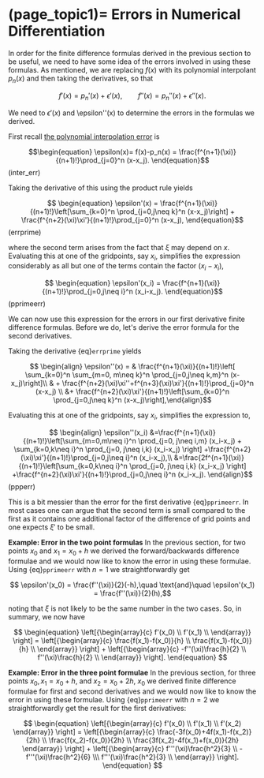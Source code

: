 (page_topic1)=
Errors in Numerical Differentiation
=======================

In order for the finite difference formulas derived in the previous section to be useful, we need to have some idea of the errors involved in using these formulas.  As mentioned, we are replacing $f(x)$ with its polynomial interpolant $p_n(x)$ and then taking the derivatives, so that 

$$ f'(x) = p_n'(x) + \epsilon'(x),\qquad f''(x) = p_n''(x) + \epsilon''(x).$$

We need to $\epsilon'(x)$ and \epsilon''(x) to determine the errors in the formulas we derived.

First recall [the polynomial interpolation error](../InterpFit/InterpErrors) is

$$\begin{equation} \epsilon(x)= f(x)-p_n(x) = \frac{f^{n+1}(\xi)}{(n+1)!}\prod_{j=0}^n (x-x_j). \end{equation}$$ (inter_err)

Taking the derivative of this using the product rule yields

$$
\begin{equation} \epsilon'(x) = \frac{f^{n+1}(\xi)}{(n+1)!}\left[\sum_{k=0}^n \prod_{j=0,j\neq k}^n (x-x_j)\right] + \frac{f^{n+2}(\xi)\xi'}{(n+1)!}\prod_{j=0}^n (x-x_j), \end{equation}$$ (errprime)

where the second term arises from the fact that $\xi$ may depend on $x$.  Evaluating this at one of the gridpoints, say $x_i$, simplifies the expression considerably as all but one of the terms contain the factor $(x_i-x_i)$,

$$
\begin{equation} \epsilon'(x_i) = \frac{f^{n+1}(\xi)}{(n+1)!}\prod_{j=0,j\neq i}^n (x_i-x_j). \end{equation}$$ (pprimeerr)

We can now use this expression for the errors in our first derivative finite difference formulas.  Before we do, let's derive the error formula for the second derivatives.


Taking the derivative {eq}`errprime` yields

$$
\begin{align} \epsilon''(x) = & \frac{f^{n+1}(\xi)}{(n+1)!}\left[ \sum_{k=0}^n \sum_{m=0, m\neq k}^n \prod_{j=0,j\neq k,m}^n (x-x_j)\right]\\
& + \frac{f^{n+2}(\xi)\xi''+f^{n+3}(\xi)\xi'}{(n+1)!}\prod_{j=0}^n (x-x_j) \\
&+ \frac{f^{n+2}(\xi)\xi'}{(n+1)!}\left[\sum_{k=0}^n \prod_{j=0,j\neq k}^n (x-x_j)\right],\end{align}$$

Evaluating this at one of the gridpoints, say $x_i$, simplifies the expression to,

$$
\begin{align}
\epsilon''(x_i) &=\frac{f^{n+1}(\xi)}{(n+1)!}\left[\sum_{m=0,m\neq i}^n \prod_{j=0, j\neq i,m} (x_i-x_j) + \sum_{k=0,k\neq i}^n \prod_{j=0, j\neq i,k} (x_i-x_j) \right] +\frac{f^{n+2}(\xi)\xi'}{(n+1)!}\prod_{j=0,j\neq i}^n (x_i-x_j),\\
&=\frac{2f^{n+1}(\xi)}{(n+1)!}\left[\sum_{k=0,k\neq i}^n \prod_{j=0, j\neq i,k} (x_i-x_j) \right] +\frac{f^{n+2}(\xi)\xi'}{(n+1)!}\prod_{j=0,j\neq i}^n (x_i-x_j).
\end{align}$$ (ppperr)

This is a bit messier than the error for the first derivative {eq}`pprimeerr`.  In most cases one can argue that the second term is small compared to the first as it contains one additional factor of the difference of grid points and one expects $\xi'$ to be small.

**Example: Error in the two point formulas**  In the previous section, for two points $x_0$ and $x_1=x_0+h$ we derived the forward/backwards difference formulae and we would now like to know the error in using these formulae.  Using {eq}`pprimeerr` with $n=1$ we straightforwardly get

$$ \epsilon'(x_0) = \frac{f''(\xi)}{2}(-h),\quad \text{and}\quad  \epsilon'(x_1) = \frac{f''(\xi)}{2}(h),$$

noting that $\xi$ is not likely to be the same number in the two cases.  So, in summary, we now have

$$
\begin{equation}
\left[{\begin{array}{c}
f'(x_0) \\
f'(x_1) \\
\end{array}} \right] =
\left[{\begin{array}{c}
\frac{f(x_1)-f(x_0)}{h} \\
\frac{f(x_1)-f(x_0)}{h} \\
\end{array}} \right] +
\left[{\begin{array}{c}
  -f''(\xi)\frac{h}{2} \\
   f''(\xi)\frac{h}{2} \\
\end{array}} \right].
\end{equation}
$$

**Example: Error in the three point formulae**  In the previous section, for three points $x_0,\,x_1=x_0+h,$ and $x_2=x_0+2h,$ $x_0$ we derived finite difference formulae for first and second derivatives and we would now like to know the error in using these formulae.  Using {eq}`pprimeerr` with $n=2$ we straightforwardly get the result for the first derivatives:

$$
\begin{equation}
\left[{\begin{array}{c}
f'(x_0) \\
f'(x_1) \\
f'(x_2)
\end{array}} \right] =
\left[{\begin{array}{c}
\frac{-3f(x_0)+4f(x_1)-f(x_2)}{2h} \\
\frac{f(x_2)-f(x_0)}{2h} \\
\frac{3f(x_2)-4f(x_1)+f(x_0)}{2h}
\end{array}} \right] +
\left[{\begin{array}{c}
  f'''(\xi)\frac{h^2}{3} \\
  -f'''(\xi)\frac{h^2}{6} \\\
  f'''(\xi)\frac{h^2}{3} \\
\end{array}} \right].
\end{equation}
$$






